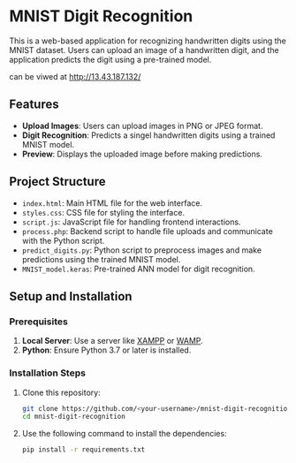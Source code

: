 # MNIST Digit Recognition

This is a web-based application for recognizing handwritten digits using the MNIST dataset. Users can upload an image of a handwritten digit, and the application predicts the digit using a pre-trained model.

can be viwed at http://13.43.187.132/

## Features
- **Upload Images**: Users can upload images in PNG or JPEG format.
- **Digit Recognition**: Predicts a singel handwritten digits using a trained MNIST model.
- **Preview**: Displays the uploaded image before making predictions.

## Project Structure
- `index.html`: Main HTML file for the web interface.
- `styles.css`: CSS file for styling the interface.
- `script.js`: JavaScript file for handling frontend interactions.
- `process.php`: Backend script to handle file uploads and communicate with the Python script.
- `predict_digits.py`: Python script to preprocess images and make predictions using the trained MNIST model.
- `MNIST_model.keras`: Pre-trained ANN model for digit recognition.

## Setup and Installation
### Prerequisites
1. **Local Server**: Use a server like [XAMPP](https://www.apachefriends.org/index.html) or [WAMP](http://www.wampserver.com/).
2. **Python**: Ensure Python 3.7 or later is installed.

### Installation Steps
1. Clone this repository:
   ```bash
   git clone https://github.com/<your-username>/mnist-digit-recognition.git
   cd mnist-digit-recognition
2. Use the following command to install the dependencies:
   ```bash
   pip install -r requirements.txt

